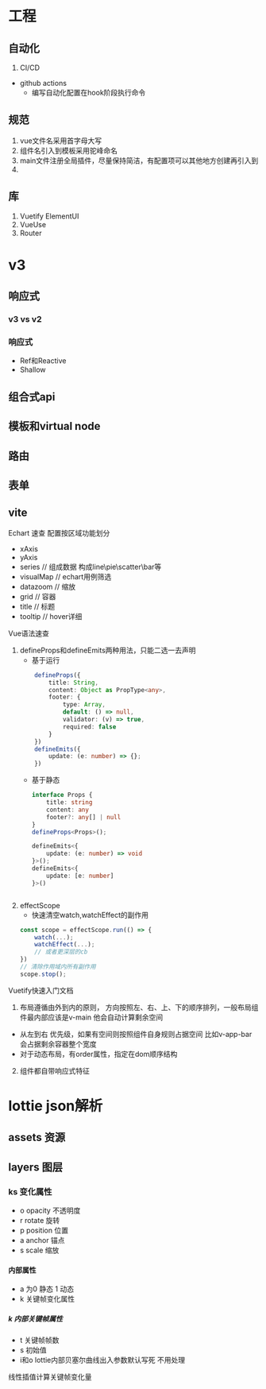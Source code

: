 # 工程
## 自动化
1. CI/CD
- github actions
    - 编写自动化配置在hook阶段执行命令 
## 规范
1. vue文件名采用首字母大写
2. 组件名引入到模板采用驼峰命名
3. main文件注册全局插件，尽量保持简洁，有配置项可以其他地方创建再引入到
4. 
## 库
1. Vuetify ElementUI
2. VueUse
3. Router
# v3
## 响应式
### v3 vs v2

### 响应式
- Ref和Reactive
- Shallow
## 组合式api
## 模板和virtual node
## 路由
## 表单
## vite
Echart 速查
配置按区域功能划分
- xAxis
- yAxis
- series // 组成数据 构成line\pie\scatter\bar等
- visualMap // echart用例筛选
- datazoom // 缩放
- grid // 容器
- title // 标题
- tooltip // hover详细

Vue语法速查
1. defineProps和defineEmits两种用法，只能二选一去声明 
    - 基于运行
    ```typescript
        defineProps({
            title: String,
            content: Object as PropType<any>,
            footer: {
                type: Array,
                default: () => null,
                validator: (v) => true,
                required: false
            }
        })
        defineEmits({
            update: (e: number) => {};
        })
    ```
    - 基于静态
        ```typescript
        interface Props {
            title: string
            content: any
            footer?: any[] | null
        }
        defineProps<Props>();

        defineEmits<{
            update: (e: number) => void
        }>();
        defineEmits<{
            update: [e: number]
        }>()
    ```
2. effectScope
    - 快速清空watch,watchEffect的副作用
    ```typescript
    const scope = effectScope.run(() => {
        watch(...);
        watchEffect(...);
        // 或者更深层的cb
    })
    // 清除作用域内所有副作用
    scope.stop();
    ```
Vuetify快速入门文档
1. 布局遵循由外到内的原则， 方向按照左、右、上、下的顺序排列，一般布局组件最内部应该是v-main 他会自动计算剩余空间
- 从左到右 优先级，如果有空间则按照组件自身规则占据空间 比如v-app-bar会占据剩余容器整个宽度
- 对于动态布局，有order属性，指定在dom顺序结构
2. 组件都自带响应式特征

# lottie json解析 
## assets 资源
## layers 图层
### ks 变化属性
- o opacity 不透明度
- r rotate 旋转
- p position 位置
- a anchor 锚点
- s scale 缩放
#### 内部属性
- a 为0 静态 1 动态
- k 关键帧变化属性
##### k 内部关键帧属性
- t 关键帧帧数
- s 初始值
- i和o lottie内部贝塞尔曲线出入参数默认写死 不用处理

线性插值计算关键帧变化量

